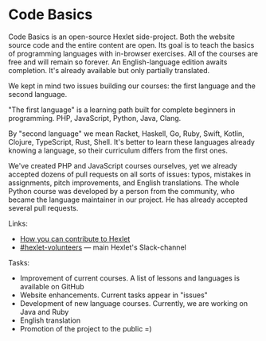 # Code Basics

Code Basics is an open-source Hexlet side-project. Both the website source code and the entire content are open. Its goal is to teach the basics of programming languages with in-browser exercises. All of the courses are free and will remain so forever. An English-language edition awaits completion. It's already available but only partially translated.

We kept in mind two issues building our courses: the first language and the second language.

"The first language" is a learning path built for complete beginners in programming. PHP, JavaScript, Python, Java, Clang.

By "second language" we mean Racket, Haskell, Go, Ruby, Swift, Kotlin, Clojure, TypeScript, Rust, Shell. It's better to learn these languages already knowing a language, so their curriculum differs from the first ones. 

We've created PHP and JavaScript courses ourselves, yet we already accepted dozens of pull requests on all sorts of issues: typos, mistakes in assignments, pitch improvements, and English translations. The whole Python course was developed by a person from the community, who became the language maintainer in our project. He has already accepted several pull requests.

Links:

* [How you can contribute to Hexlet](https://guides.hexlet.io/how-to-be-a-helpful-for-the-hexlet-community)
* [#hexlet-volunteers](https://hexlet-ru.slack.com/archives/C0LN151B4) — main Hexlet's Slack-channel

Tasks:

* Improvement of current courses. A list of lessons and languages is available on GitHub
* Website enhancements. Current tasks appear in "issues"
* Development of new language courses. Currently, we are working on Java and Ruby
* English translation
* Promotion of the project to the public =)
